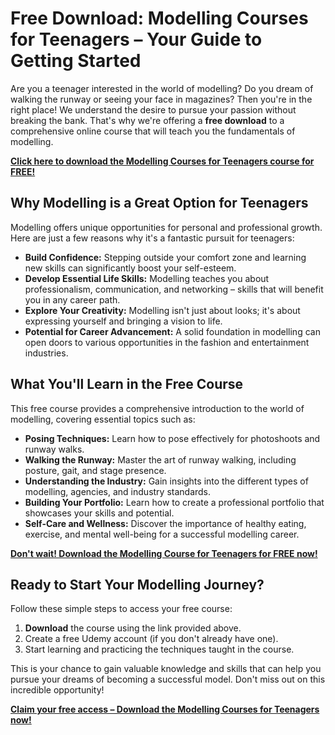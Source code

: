 # Free Download: Modelling Courses for Teenagers – Your Guide to Getting Started

Are you a teenager interested in the world of modelling? Do you dream of walking the runway or seeing your face in magazines? Then you're in the right place! We understand the desire to pursue your passion without breaking the bank. That's why we're offering a **free download** to a comprehensive online course that will teach you the fundamentals of modelling.

[**Click here to download the Modelling Courses for Teenagers course for FREE!**](https://udemywork.com/modelling-courses-for-teenagers)

## Why Modelling is a Great Option for Teenagers

Modelling offers unique opportunities for personal and professional growth. Here are just a few reasons why it's a fantastic pursuit for teenagers:

*   **Build Confidence:** Stepping outside your comfort zone and learning new skills can significantly boost your self-esteem.
*   **Develop Essential Life Skills:** Modelling teaches you about professionalism, communication, and networking – skills that will benefit you in any career path.
*   **Explore Your Creativity:** Modelling isn't just about looks; it's about expressing yourself and bringing a vision to life.
*   **Potential for Career Advancement:** A solid foundation in modelling can open doors to various opportunities in the fashion and entertainment industries.

## What You'll Learn in the Free Course

This free course provides a comprehensive introduction to the world of modelling, covering essential topics such as:

*   **Posing Techniques:** Learn how to pose effectively for photoshoots and runway walks.
*   **Walking the Runway:** Master the art of runway walking, including posture, gait, and stage presence.
*   **Understanding the Industry:** Gain insights into the different types of modelling, agencies, and industry standards.
*   **Building Your Portfolio:** Learn how to create a professional portfolio that showcases your skills and potential.
*   **Self-Care and Wellness:** Discover the importance of healthy eating, exercise, and mental well-being for a successful modelling career.

[**Don't wait! Download the Modelling Course for Teenagers for FREE now!**](https://udemywork.com/modelling-courses-for-teenagers)

## Ready to Start Your Modelling Journey?

Follow these simple steps to access your free course:

1.  **Download** the course using the link provided above.
2.  Create a free Udemy account (if you don't already have one).
3.  Start learning and practicing the techniques taught in the course.

This is your chance to gain valuable knowledge and skills that can help you pursue your dreams of becoming a successful model. Don't miss out on this incredible opportunity!

[**Claim your free access – Download the Modelling Courses for Teenagers now!**](https://udemywork.com/modelling-courses-for-teenagers)
